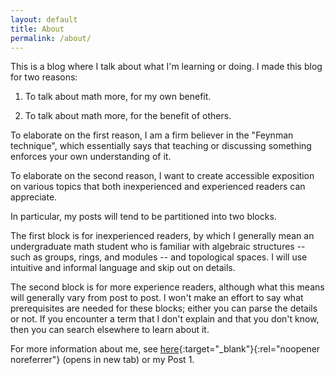 ```yaml
---
layout: default
title: About
permalink: /about/
---
```


This is a blog where I talk about what I'm learning or doing. I made this blog for two reasons:

1. To talk about math more, for my own benefit.

2. To talk about math more, for the benefit of others.

To elaborate on the first reason, I am a firm believer in the "Feynman technique", which essentially says that teaching or discussing something enforces your own understanding of it.

To elaborate on the second reason, I want to create accessible exposition on various topics that both inexperienced and experienced readers can appreciate.

In particular, my posts will tend to be partitioned into two blocks.

The first block is for inexperienced readers, by which I generally mean an undergraduate math student who is familiar with algebraic structures -- such as groups, rings, and modules -- and topological spaces. I will use intuitive and informal language and skip out on details.

The second block is for more experience readers, although what this means will generally vary from post to post. I won't make an effort to say what prerequisites are needed for these blocks; either you can parse the details or not. If you encounter a term that I don't explain and that you don't know, then you can search elsewhere to learn about it.

For more information about me, see [here](https://abourque72.github.io/aboutme.html){:target="_blank"}{:rel="noopener noreferrer"} (opens in new tab) or my Post 1.









